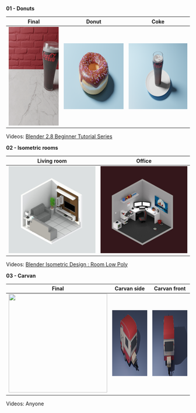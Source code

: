 **01 - Donuts**
 
 | Final        | Donut           | Coke  |
| ------------- |:-------------:| -----|
|<img src="Donuts/rendering/demo.gif" width=270 height=270>|<img src="Donuts/rendering/levels/Donut-level2.png" width=320 height=180>|<img src="Donuts/rendering/levels/Donut-level3.png" width=320 height=180>|

Videos: [Blender 2.8 Beginner Tutorial Series](https://www.youtube.com/playlist?list=PLjEaoINr3zgEq0u2MzVgAaHEBt--xLB6U)
 

**02 - Isometric rooms**
 
 | Living room| Office |
| ------------- |:-------------:|
|<img src="Isometric/isometric01.jpg"> |<img src="Isometric/isometric02.jpg">|

Videos: [Blender Isometric Design : Room Low Poly](https://www.youtube.com/watch?v=H-8w9nxfMGE)


**03 - Carvan**
 
 | Final        | Carvan side          | Carvan front |
| ------------- |:-------------:| -----|
|<img src="Caravan/Rendering/caravan.gif" width=270 height=270>|<img src="Caravan/Rendering/day5.png" width=320 height=180>|<img src="Caravan/Rendering/anim/0024.png" width=320 height=180>|

Videos: Anyone